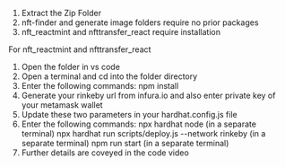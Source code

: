 1) Extract the Zip Folder
2) nft-finder and generate image folders require no prior packages
3) nft_reactmint and nfttransfer_react require installation

For nft_reactmint and nfttransfer_react
1) Open the folder in vs code
2) Open a terminal and cd into the folder directory
3) Enter the following commands:
	npm install
4) Generate your rinkeby url from infura.io and also enter private key of your metamask wallet
5) Update these two parameters in your hardhat.config.js file
6) Enter the following commands:
	npx hardhat node (in a separate terminal)
	npx hardhat run scripts/deploy.js --network rinkeby (in a separate terminal)
	npm run start (in a separate terminal)
7) Further details are coveyed in the code video
	